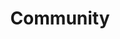 ---
title: Community
layout: community
url: /community

headline: Be a part of building the CMS of the future.
subhead: We're serious about being community driven, so everyone is welcome to join our open, bi-weekly planning sessions.
primarycta: "[Register on Eventbrite →](https://www.eventbrite.com/e/netlify-cms-planning-session-bi-weekly-tickets-35794058994)"

upcomingevent:
  hook: The next development planning session is on

howitworks: Every other week we have public development planning sessions. They're web based, last about an hour, and are geared toward contributors and those interested in contributing. Sessions currently take place every other Wednesday, 8am - 9am PT.

howtojoin: |
  **On the web:**

  1. https://bluejeans.com/278173690/7613

  **By phone:**

  1. [+1.408.740.7256](tel:+14087407256) (United States)

      [+1.408.317.9253](tel:+14083179253) (Alternate number)

      (http://bluejeans.com/numbers)

  2. Enter Meeting ID: 278173690
---